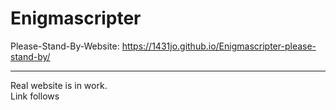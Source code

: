 # Enigmascripter

Please-Stand-By-Website: 
https://1431jo.github.io/Enigmascripter-please-stand-by/

<hr>

Real website is in work. 
<br>Link follows

